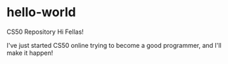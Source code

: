 # hello-world
CS50 Repository
Hi Fellas!

I've just started CS50 online trying to become a good programmer, and I'll make it happen!

